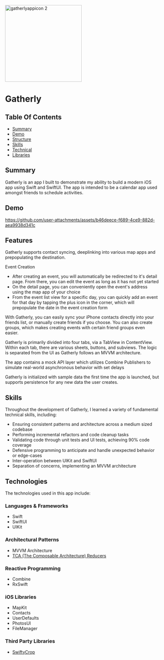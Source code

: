 <img width="250" alt="gatherlyappicon 2" src="https://github.com/user-attachments/assets/e97ee603-73ed-4d4c-95ec-13bba675a9eb" />

# Gatherly

## Table Of Contents

- [Summary](#-summary)
- [Demo](#-demo)
- [Structure](#-structure)
- [Skills](#-skills)
- [Technical](#-technical)
- [Libraries](#-libraries)
 
## Summary

Gatherly is an app I built to demonstrate my ability to build a modern iOS app using Swift and SwiftUI. The app is intended to be a calendar app used amongst friends to schedule activities.

## Demo

https://github.com/user-attachments/assets/b46deece-f689-4ce9-882d-aea9938d341c

## Features

Gatherly supports contact syncing, deeplinking into various map apps and prepopulating the destination.

Event Creation

* After creating an event, you will automatically be redirected to it's detail page. From there, you can edit the event as long as it has not yet started
* On the detail page, you can conveniently open the event's address using the map app of your choice
* From the event list view for a specific day, you can quickly add an event for that day by tapping the plus icon in the corner, which will prepopulate the date in the event creation form 

With Gatherly, you can easily sync your iPhone contacts directly into your friends list, or manually create friends if you choose. You can also create groups, which makes creating events with certain friend groups even easier.

Gatherly is primarily divided into four tabs, via a TabView in ContentView. Within each tab, there are various sheets, buttons, and subviews. The logic is separated from the UI as Gatherly follows an MVVM architecture.

The app contains a mock API layer which utilizes Combine Publishers to simulate real-world asynchronous behavior with set delays

Gatherly is initialized with sample data the first time the app is launched, but supports persistence for any new data the user creates.

## Skills

Throughout the development of Gatherly, I learned a variety of fundamental technical skills, including:

* Ensuring consistent patterns and architecture across a medium sized codebase
* Performing incremental refactors and code cleanup tasks
* Validating code through unit tests and UI tests, achieving 90% code coverage
* Defensive programming to anticipate and handle unexpected behavior or edge-cases
* Inter-operation between UIKit and SwiftUI
* Separation of concerns, implementing an MVVM architecture

## Technologies

The technologies used in this app include:

### Languages & Frameworks
* Swift
* SwiftUI
* UIKit

### Architectural Patterns
* MVVM Architecture
* [TCA (The Composable Architecture) Reducers](https://github.com/pointfreeco/swift-composable-architecture)

### Reactive Programming
* Combine
* RxSwift

### iOS Libraries
* MapKit
* Contacts
* UserDefaults
* PhotosUI
* FileManager
  
### Third Party Libraries
* [SwiftyCrop](https://github.com/benedom/SwiftyCrop)
